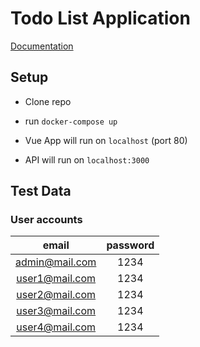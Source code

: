 # Todo List Application

[Documentation](https://documenter.getpostman.com/view/4654837/UVeFNST4)

## Setup

- Clone repo

- run `docker-compose up`

- Vue App will run on `localhost`  (port 80)

- API will run on `localhost:3000`

## Test Data

### User accounts

| email   | password    | 
| :-------: |:------------:|
| admin@mail.com    | 1234      | 
| user1@mail.com    | 1234      | 
| user2@mail.com    | 1234      | 
| user3@mail.com    | 1234      | 
| user4@mail.com    | 1234      | 
